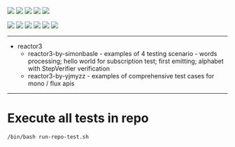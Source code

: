 ![](https://img.shields.io/badge/language-java-blue)
![](https://img.shields.io/badge/technology-reactor3-blue)
![](https://img.shields.io/badge/development%20year-2020-orange)
![](https://img.shields.io/badge/contributor-shijian%20su-purple)
![](https://img.shields.io/badge/license-MIT-lightgrey)

![](https://img.shields.io/github/languages/top/shijiansu/reactive-java)
![](https://img.shields.io/github/languages/count/shijiansu/reactive-java)
![](https://img.shields.io/github/languages/code-size/shijiansu/reactive-java)
![](https://img.shields.io/github/repo-size/shijiansu/reactive-java)
![](https://img.shields.io/github/last-commit/shijiansu/reactive-java?color=red)
![](https://github.com/shijiansu/reactive-java/workflows/ci%20build/badge.svg)

--------------------------------------------------------------------------------

- reactor3
  - reactor3-by-simonbasle - examples of 4 testing scenario - words processing; hello world for subscription test; first emitting; alphabet with StepVerifier verification
  - reactor3-by-yjmyzz - examples of comprehensive test cases for mono / flux apis

--------------------------------------------------------------------------------

# Execute all tests in repo

`/bin/bash run-repo-test.sh`
